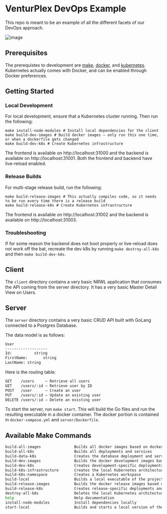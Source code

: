 # VenturPlex DevOps Example

This repo is meant to be an example of all the different facets of our DevOps approach.

![image](https://user-images.githubusercontent.com/31123803/66063172-b2d6fe00-e4f7-11e9-8974-3bc2e0284e5b.png)

## Prerequisites

The prerequistes to development are [make](https://www.gnu.org/software/make/), [docker](https://www.docker.com/), and [kubernetes](https://kubernetes.io/). Kubernetes actually comes with Docker, and can be enabled through Docker preferences.

## Getting Started
### Local Development
For local development, ensure that a Kubernetes cluster running.
Then run the following:
```
make install-node-modules # Install local dependencies for the client
make build-dev-images # Build docker images – only run this one time, or when a dockerfile gets changed
make build-dev-k8s # Create Kubernetes infrastructure
```

The frontend is available on http://localhost:31000 and the backend is available on http://localhost:31001.
Both the frontend and backend have live-reload enabled.

### Release Builds
For multi-stage release build, run the following:
```
make build-release-images # This actually compiles code, so it needs to be run every time there is a release build
make build-release-k8s # Create Kubernetes infrastructure
```

The frontend is available on http://localhost:31002 and the backend is available on http://localhost:31003.

### Troubleshooting
If for some reason the backend does not boot properly or live-reload does not work off the bat, recreate the dev k8s by running `make destroy-all-k8s` and then `make build-dev-k8s`.

## Client

The `client` directory contains a very basic NRWL application that consumes the API coming from the server directory. It has a very basic Master Detail View on Users.

## Server

The `server` directory contains a very basic CRUD API built with GoLang connected to a Postgres Database.

The data model is as follows:

```markdown
User
-------------------
Id:          string
FirstName:       string
LastName: string
```

Here is the routing table:

```markdown
GET    /users     – Retrieve all users
GET    /users/:id – Retrieve user by ID
POST   /user      – Create an user
PUT    /users/:id – Update an existing user
DELETE /users/:id – Delete an existing user
```

To start the server, run `make start`. This will build the Go files and run the resulting executable in a docker container. The docker portion is contained in `docker-compose.yml` and `server/Dockerfile`.

## Available Make Commands

```bash
build-all-images               Builds all docker images based on docker-compose.yml
build-all-k8s                  Builds all deployments and services
build-data-k8s                 Creates the database deployment and service
build-dev-images               Builds the docker development images based on docker-compose.yml
build-dev-k8s                  Creates development-specific deployments and services
build-k8s-infrastructure       Creates the local Kubernetes architecture
build-k8s-namespace            Creates a Kubernetes workspace
build-local                    Builds a local executable of the project via "go build"
build-release-images           Builds the docker release images based on docker-compose.yml
build-release-k8s              Creates release-specific deployments and services
destroy-all-k8s                Deletes the local Kubernetes architecture
help                           Help documentation
install-node-modules           Install dependencies locally
start-local                    Builds and starts a local version of the program
```
